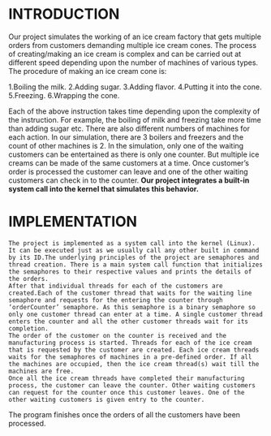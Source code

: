# INTRODUCTION

Our project simulates the working of an ice cream factory that gets multiple orders from customers demanding multiple ice cream cones. The process of creating/making an ice cream is complex and can be carried out at different speed depending upon the number of machines of various types. The procedure of making an ice cream cone is:

1.Boiling the milk.
2.Adding sugar.
3.Adding flavor.
4.Putting it into the cone.
5.Freezing.
6.Wrapping the cone.

Each of the above instruction takes time depending upon the complexity of the instruction. For example, the boiling of milk and freezing take more time than adding sugar etc.
	There are also different numbers of machines for each action. In our simulation, there are 3 boilers and freezers and the count of other machines is 2.
		 In the simulation, only one of the waiting customers can be entertained as there is only one counter. But multiple ice creams can be made of the same customers at a time. Once customer’s order is processed the customer can leave and one of the other waiting customers can check in to the counter.
	**Our project integrates a built-in system call into the kernel that simulates this behavior.**


# IMPLEMENTATION
	The project is implemented as a system call into the kernel (Linux). It can be executed just as we usually call any other built in command by its ID.The underlying principles of the project are semaphores and thread creation. There is a main system call function that initializes the semaphores to their respective values and prints the details of the orders.																								After that individual threads for each of the customers are created.Each of the customer thread that waits for the waiting line semaphore and requests for the entering the counter through ‘orderCounter’ semaphore. As this semaphore is a binary semaphore so only one customer thread can enter at a time. A single customer thread enters the counter and all the other customer threads wait for its completion. 
	The order of the customer on the counter is received and the manufacturing process is started. Threads for each of the ice cream that is requested by the customer are created. Each ice cream threads waits for the semaphores of machines in a pre-defined order. If all the machines are occupied, then the ice cream thread(s) wait till the machines are free.
	Once all the ice cream threads have completed their manufacturing process, the customer can leave the counter. Other waiting customers can request for the counter once this customer leaves. One of the other waiting customers is given entry to the counter. 
The program finishes once the orders of all the customers have been processed.
